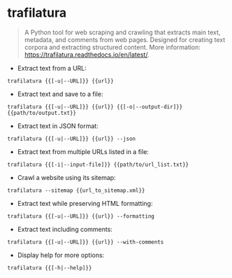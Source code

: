 # trafilatura

> A Python tool for web scraping and crawling that extracts main text, metadata, and comments from web pages.
> Designed for creating text corpora and extracting structured content.
> More information: <https://trafilatura.readthedocs.io/en/latest/>.

- Extract text from a URL:

`trafilatura {{[-u|--URL]}} {{url}}`

- Extract text and save to a file:

`trafilatura {{[-u|--URL]}} {{url}} {{[-o|--output-dir]}} {{path/to/output.txt}}`

- Extract text in JSON format:

`trafilatura {{[-u|--URL]}} {{url}} --json`

- Extract text from multiple URLs listed in a file:

`trafilatura {{[-i|--input-file]}} {{path/to/url_list.txt}}`

- Crawl a website using its sitemap:

`trafilatura --sitemap {{url_to_sitemap.xml}}`

- Extract text while preserving HTML formatting:

`trafilatura {{[-u|--URL]}} {{url}} --formatting`

- Extract text including comments:

`trafilatura {{[-u|--URL]}} {{url}} --with-comments`

- Display help for more options:

`trafilatura {{[-h|--help]}}`
